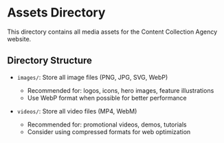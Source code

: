 # Assets Directory

This directory contains all media assets for the Content Collection Agency website.

## Directory Structure

- `images/`: Store all image files (PNG, JPG, SVG, WebP)
  - Recommended for: logos, icons, hero images, feature illustrations
  - Use WebP format when possible for better performance

- `videos/`: Store all video files (MP4, WebM)
  - Recommended for: promotional videos, demos, tutorials
  - Consider using compressed formats for web optimization
